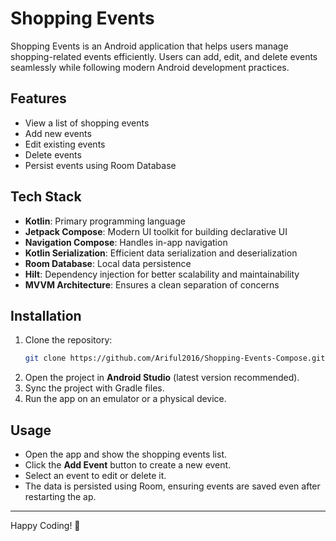 # Shopping Events

Shopping Events is an Android application that helps users manage shopping-related events efficiently. Users can add, edit, and delete events seamlessly while following modern Android development practices.

## Features
- View a list of shopping events
- Add new events
- Edit existing events
- Delete events
- Persist events using Room Database

## Tech Stack
- **Kotlin**: Primary programming language
- **Jetpack Compose**: Modern UI toolkit for building declarative UI
- **Navigation Compose**: Handles in-app navigation
- **Kotlin Serialization**: Efficient data serialization and deserialization
- **Room Database**: Local data persistence
- **Hilt**: Dependency injection for better scalability and maintainability
- **MVVM Architecture**: Ensures a clean separation of concerns

## Installation
1. Clone the repository:
   ```sh
   git clone https://github.com/Ariful2016/Shopping-Events-Compose.git
   ```
2. Open the project in **Android Studio** (latest version recommended).
3. Sync the project with Gradle files.
4. Run the app on an emulator or a physical device.

## Usage
- Open the app and show the shopping events list.
- Click the **Add Event** button to create a new event.
- Select an event to edit or delete it.
- The data is persisted using Room, ensuring events are saved even after restarting the ap.

---

Happy Coding! 🚀
